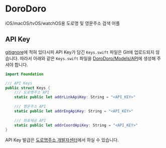 # DoroDoro

iOS/macOS/tvOS/watchOS용 도로명 및 영문주소 검색 어플

## API Key

[gitignore](.gitignore)에 적혀 있다시피 API Key가 담긴 `Keys.swift` 파일은 Git에 업로드되지 않습니다. 따라서 아래와 같은 `Keys.swift` 파일을 [DoroDoro/Models/API](DoroDoro/Models/API)에 생성해 주셔야 합니다.

```swift
import Foundation

/// API Keys
public struct Keys {
    /// 도로명주소 API
    static public let addrLinkApiKey: String = "<API_KEY>"
    
    /// 영문주소 API
    static public let addrEngApiKey: String = "<API_KEY>"
    
    /// 좌표제공 API
    static public let addrCoordApiKey: String = "<API_KEY>"
}

```

API Key 발급은 [도로명주소 개발자센터](https://www.juso.go.kr/addrlink/main.do?cPath=99MM)에서 하실 수 있습니다.


